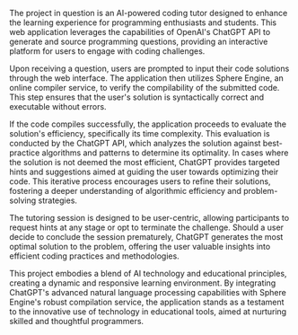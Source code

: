 The project in question is an AI-powered coding tutor designed to enhance the learning experience for programming enthusiasts and students. This web application leverages the capabilities of OpenAI's ChatGPT API to generate and source programming questions, providing an interactive platform for users to engage with coding challenges.

Upon receiving a question, users are prompted to input their code solutions through the web interface. The application then utilizes Sphere Engine, an online compiler service, to verify the compilability of the submitted code. This step ensures that the user's solution is syntactically correct and executable without errors.

If the code compiles successfully, the application proceeds to evaluate the solution's efficiency, specifically its time complexity. This evaluation is conducted by the ChatGPT API, which analyzes the solution against best-practice algorithms and patterns to determine its optimality. In cases where the solution is not deemed the most efficient, ChatGPT provides targeted hints and suggestions aimed at guiding the user towards optimizing their code. This iterative process encourages users to refine their solutions, fostering a deeper understanding of algorithmic efficiency and problem-solving strategies.

The tutoring session is designed to be user-centric, allowing participants to request hints at any stage or opt to terminate the challenge. Should a user decide to conclude the session prematurely, ChatGPT generates the most optimal solution to the problem, offering the user valuable insights into efficient coding practices and methodologies.

This project embodies a blend of AI technology and educational principles, creating a dynamic and responsive learning environment. By integrating ChatGPT's advanced natural language processing capabilities with Sphere Engine's robust compilation service, the application stands as a testament to the innovative use of technology in educational tools, aimed at nurturing skilled and thoughtful programmers.
